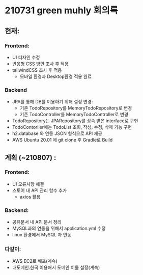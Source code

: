 # 210731 green muhly 회의록

## 현재:

### Frontend:
- UI 디자인 수정
- 반응형 CSS 방안 조사 후 적용
- tailwindCSS 조사 후 적용
  - 모바일 환경과 Desktop환경 적용 완료


### Backend

- JPA를 통해 DB를 이용하기 위해 설정 변경:
  - 기존 TodoRepository를 MemoryTodoRepository로 변경
  - 기존 TodoController를 MemoryTodoController로 변경
- TodoRepository는 JPARepository를 상속 받은 interface로 구현
- TodoContorller에는 TodoList 조회, 작성, 수정, 삭제 기능 구현
- h2.database 와 연동 JSON 형식으로 API 제공
- AWS Ubuntu 20.01 에 git clone 후 Gradle로 Build



## 계획 (~210807) :

### Frontend:
- UI 오류사항 해결
- 스토어 내 API 관리 함수 추가
  - axios 활용


### Backend:

- 공유문서 내 API 문서 정리
- MySQL과의 연동을 위해서 application.yml 수정
- linux 환경에서 MySQL 과 연동



### 다같이:

- AWS EC2로 배포(계속)
- 내도메인.한국 이용해서 도메인 이름 설정(계속)





